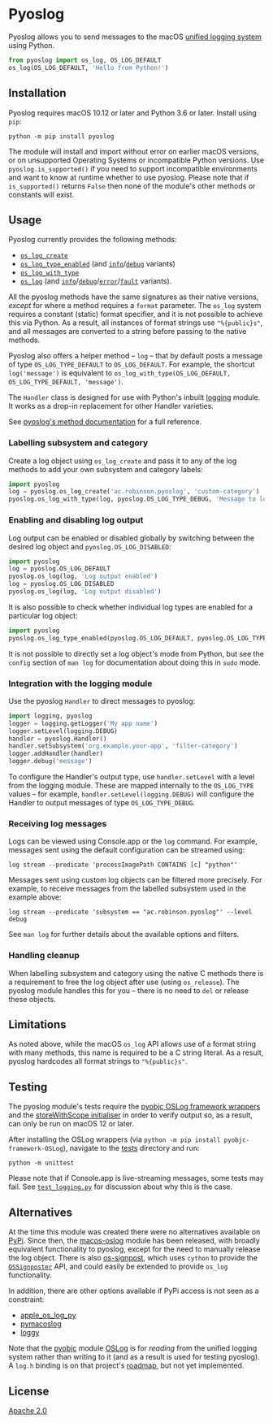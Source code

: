 # Pyoslog
Pyoslog allows you to send messages to the macOS [unified logging system](https://developer.apple.com/documentation/os/os_log) using Python.

```python
from pyoslog import os_log, OS_LOG_DEFAULT
os_log(OS_LOG_DEFAULT, 'Hello from Python!')
```


## Installation
Pyoslog requires macOS 10.12 or later and Python 3.6 or later.
Install using `pip`:

```shell
python -m pip install pyoslog
```

The module will install and import without error on earlier macOS versions, or on unsupported Operating Systems or incompatible Python versions.
Use `pyoslog.is_supported()` if you need to support incompatible environments and want to know at runtime whether to use pyoslog.
Please note that if `is_supported()` returns `False` then none of the module's other methods or constants will exist.


## Usage
Pyoslog currently provides the following methods:
- [`os_log_create`](https://developer.apple.com/documentation/os/1643744-os_log_create)
- [`os_log_type_enabled`](https://developer.apple.com/documentation/os/1643749-os_log_type_enabled) (and [`info`](https://developer.apple.com/documentation/os/os_log_info_enabled)/[`debug`](https://developer.apple.com/documentation/os/os_log_debug_enabled) variants)
- [`os_log_with_type`](https://developer.apple.com/documentation/os/os_log_with_type)
- [`os_log`](https://developer.apple.com/documentation/os/os_log) (and [`info`](https://developer.apple.com/documentation/os/os_log_info)/[`debug`](https://developer.apple.com/documentation/os/os_log_debug)/[`error`](https://developer.apple.com/documentation/os/os_log_error)/[`fault`](https://developer.apple.com/documentation/os/os_log_fault) variants).

All the pyoslog methods have the same signatures as their native versions, _except_ for where a method requires a `format` parameter.
The `os_log` system requires a constant (static) format specifier, and it is not possible to achieve this via Python.
As a result, all instances of format strings use `"%{public}s"`, and all messages are converted to a string before passing to the native methods.

Pyoslog also offers a helper method – `log` – that by default posts a message of type `OS_LOG_TYPE_DEFAULT` to `OS_LOG_DEFAULT`.
For example, the shortcut `log('message')` is equivalent to `os_log_with_type(OS_LOG_DEFAULT, OS_LOG_TYPE_DEFAULT, 'message')`.

The `Handler` class is designed for use with Python's inbuilt [logging](https://docs.python.org/3/library/logging.html) module.
It works as a drop-in replacement for other Handler varieties.

See [pyoslog's method documentation](https://pyoslog.readthedocs.io/en/latest/reference.html) for a full reference. 

### Labelling subsystem and category
Create a log object using `os_log_create` and pass it to any of the log methods to add your own subsystem and category labels:

```python
import pyoslog
log = pyoslog.os_log_create('ac.robinson.pyoslog', 'custom-category')
pyoslog.os_log_with_type(log, pyoslog.OS_LOG_TYPE_DEBUG, 'Message to log object', log, 'of type', pyoslog.OS_LOG_TYPE_DEBUG)
```

### Enabling and disabling log output
Log output can be enabled or disabled globally by switching between the desired log object and `pyoslog.OS_LOG_DISABLED`:

```python
import pyoslog
log = pyoslog.OS_LOG_DEFAULT
pyoslog.os_log(log, 'Log output enabled')
log = pyoslog.OS_LOG_DISABLED
pyoslog.os_log(log, 'Log output disabled')
```

It is also possible to check whether individual log types are enabled for a particular log object:

```python
import pyoslog
pyoslog.os_log_type_enabled(pyoslog.OS_LOG_DEFAULT, pyoslog.OS_LOG_TYPE_DEBUG)
```

It is not possible to directly set a log object's mode from Python, but see the `config` section of `man log` for documentation about doing this in `sudo` mode.

### Integration with the logging module
Use the pyoslog `Handler` to direct messages to pyoslog:

```python
import logging, pyoslog
logger = logging.getLogger('My app name')
logger.setLevel(logging.DEBUG)
handler = pyoslog.Handler()
handler.setSubsystem('org.example.your-app', 'filter-category')
logger.addHandler(handler)
logger.debug('message')
```

To configure the Handler's output type, use `handler.setLevel` with a level from the logging module.
These are mapped internally to the `OS_LOG_TYPE` values – for example, `handler.setLevel(logging.DEBUG)` will configure the Handler to output messages of type `OS_LOG_TYPE_DEBUG`.

### Receiving log messages
Logs can be viewed using Console.app or the `log` command.
For example, messages sent using the default configuration can be streamed using:

```shell
log stream --predicate 'processImagePath CONTAINS [c] "python"'
```

Messages sent using custom log objects can be filtered more precisely.
For example, to receive messages from the labelled subsystem used in the example above:

```shell
log stream --predicate 'subsystem == "ac.robinson.pyoslog"' --level debug
```

See `man log` for further details about the available options and filters.

### Handling cleanup
When labelling subsystem and category using the native C methods there is a requirement to free the log object after use (using `os_release`).
The pyoslog module handles this for you – there is no need to `del` or release these objects.


## Limitations
As noted above, while the macOS `os_log` API allows use of a format string with many methods, this name is required to be a C string literal.
As a result, pyoslog hardcodes all format strings to `"%{public}s"`.


## Testing
The pyoslog module's tests require the [pyobjc OSLog framework wrappers](https://pypi.org/project/pyobjc-framework-OSLog/) and the [storeWithScope initialiser](https://developer.apple.com/documentation/oslog/oslogstore/3548057-storewithscope) in order to verify output so, as a result, can only be run on macOS 12 or later.

After installing the OSLog wrappers (via `python -m pip install pyobjc-framework-OSLog`), navigate to the [tests](https://github.com/simonrob/pyoslog/tree/main/tests) directory and run:

```shell
python -m unittest
```

Please note that if Console.app is live-streaming messages, some tests may fail.
See [`test_logging.py`](https://github.com/simonrob/pyoslog/blob/main/tests/test_logging.py#L93) for discussion about why this is the case.


## Alternatives
At the time this module was created there were no alternatives available on [PyPi](https://pypi.org/search/?q=macos+unified+logging&c=Operating+System+%3A%3A+MacOS).
Since then, the [macos-oslog](https://pypi.org/project/macos-oslog/) module has been released, with broadly equivalent functionality to pyoslog, except for the need to manually release the log object.
There is also [os-signpost](https://pypi.org/project/os-signpost/), which uses `cython` to provide the [`OSSignposter`](https://developer.apple.com/documentation/os/ossignposter) API, and could easily be extended to provide `os_log` functionality.

In addition, there are other options available if PyPi access is not seen as a constraint:

- [apple_os_log_py](https://github.com/cedar101/apple_os_log_py)
- [pymacoslog](https://github.com/douglas-carmichael/pymacoslog)
- [loggy](https://github.com/pointy-tools/loggy)

Note that the [pyobjc](https://pyobjc.readthedocs.io/) module [OSLog](https://pypi.org/project/pyobjc-framework-OSLog/) is for _reading_ from the unified logging system rather than writing to it (and as a result is used for testing pyoslog).
A `log.h` binding is on that project's [roadmap](https://github.com/ronaldoussoren/pyobjc/issues/377), but not yet implemented. 


## License
[Apache 2.0](https://github.com/simonrob/pyoslog/blob/main/LICENSE)
